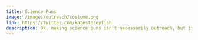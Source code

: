 ```yaml
---
title: Science Puns
image: /images/outreach/costume.png
link: https://twitter.com/katestoreyfish
description: Ok, making science puns isn't necessarily outreach, but if I do it on Twitter I think it counts! Check out a punny space thing <a href="https://twitter.com/katestoreyfish/status/1091093942689517569?s=20">here</a>, and my punny Halloweencostume <a href="https://twitter.com/katestoreyfish/status/1190010088825733124?s=20">here</a>.
---
```


